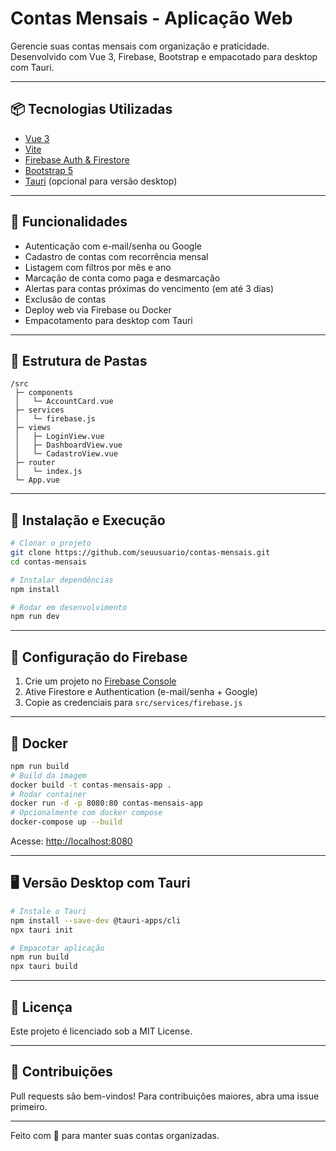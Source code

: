 # Contas Mensais - Aplicação Web

Gerencie suas contas mensais com organização e praticidade. Desenvolvido com Vue 3, Firebase, Bootstrap e empacotado para desktop com Tauri.

---

## 📦 Tecnologias Utilizadas
- [Vue 3](https://vuejs.org/)
- [Vite](https://vitejs.dev/)
- [Firebase Auth & Firestore](https://firebase.google.com/)
- [Bootstrap 5](https://getbootstrap.com/)
- [Tauri](https://tauri.app/) (opcional para versão desktop)

---

## 🚀 Funcionalidades

- Autenticação com e-mail/senha ou Google
- Cadastro de contas com recorrência mensal
- Listagem com filtros por mês e ano
- Marcação de conta como paga e desmarcação
- Alertas para contas próximas do vencimento (em até 3 dias)
- Exclusão de contas
- Deploy web via Firebase ou Docker
- Empacotamento para desktop com Tauri

---

## 📁 Estrutura de Pastas
```
/src
 ├─ components
 │   └─ AccountCard.vue
 ├─ services
 │   └─ firebase.js
 ├─ views
 │   ├─ LoginView.vue
 │   ├─ DashboardView.vue
 │   └─ CadastroView.vue
 ├─ router
 │   └─ index.js
 └─ App.vue
```

---

## 🔧 Instalação e Execução

```bash
# Clonar o projeto
git clone https://github.com/seuusuario/contas-mensais.git
cd contas-mensais

# Instalar dependências
npm install

# Rodar em desenvolvimento
npm run dev
```

---

## 🔐 Configuração do Firebase

1. Crie um projeto no [Firebase Console](https://console.firebase.google.com/)
2. Ative Firestore e Authentication (e-mail/senha + Google)
3. Copie as credenciais para `src/services/firebase.js`

---

## 🐳 Docker
```bash
npm run build
# Build da imagem
docker build -t contas-mensais-app .
# Rodar container
docker run -d -p 8080:80 contas-mensais-app
# Opcionalmente com docker compose
docker-compose up --build
```
Acesse: [http://localhost:8080](http://localhost:8080)

---

## 🖥️ Versão Desktop com Tauri

```bash
# Instale o Tauri
npm install --save-dev @tauri-apps/cli
npx tauri init

# Empacotar aplicação
npm run build
npx tauri build
```

---

## 📝 Licença
Este projeto é licenciado sob a MIT License.

---

## 🙌 Contribuições
Pull requests são bem-vindos! Para contribuições maiores, abra uma issue primeiro.

---

Feito com 💚 para manter suas contas organizadas.